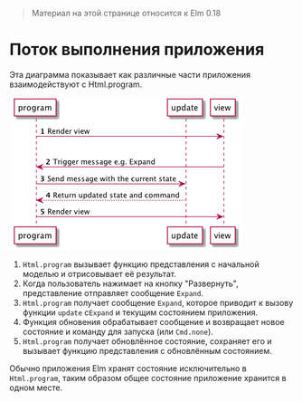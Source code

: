 > Материал на этой странице относится к Elm 0.18

# Поток выполнения приложения

Эта диаграмма показывает как различные части приложения взаимодействуют с Html.program.

![Flow](04-flow.png)

1. `Html.program` вызывает функцию представления с начальной моделью и отрисовывает её результат.
1. Когда пользователь нажимает на кнопку "Развернуть", представление отправляет сообщение `Expand`.
1. `Html.program` получает сообщение `Expand`, которое приводит к вызову функции `update` с`Expand` и текущим состоянием приложения.
1. Функция обновения обрабатывает сообщение и возвращает новое состояние и команду для запуска (или `Cmd.none`). 
1. `Html.program` получает обновлённое состояние, сохраняет его и вызывает функцию представления с обновлённым состоянием.

Обычно приложения Elm хранят состояние исключительно в `Html.program`, таким образом общее состояние приложение хранится в одном месте.
